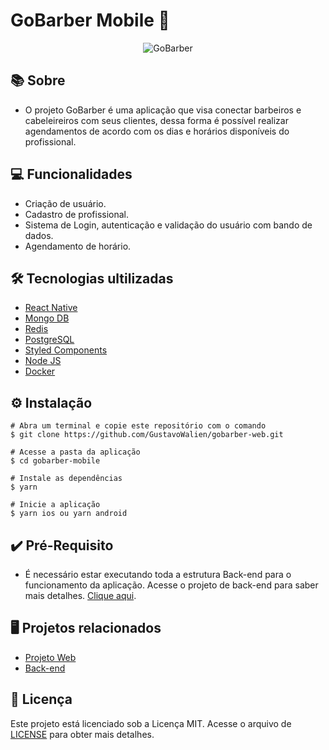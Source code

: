 # GoBarber Mobile 💈

<div align="center">
  <img alt="GoBarber" title="GoBarber" src="https://user-images.githubusercontent.com/19844596/160872755-09b5ddc2-1aa4-4726-8b2d-85a3fe480701.png" />
</div>

## 📚 Sobre

* O projeto GoBarber é uma aplicação que visa conectar barbeiros e cabeleireiros com seus clientes, dessa forma é possível realizar agendamentos de acordo com os dias e horários disponíveis do profissional.

## 💻 Funcionalidades

* Criação de usuário.
* Cadastro de profissional.
* Sistema de Login, autenticação e validação do usuário com bando de dados.
* Agendamento de horário.

## 🛠️ Tecnologias ultilizadas

* [React Native](https://pt-br.reactjs.org/)
* [Mongo DB](https://www.mongodb.com/pt-br)
* [Redis](https://redis.io/)
* [PostgreSQL](https://www.postgresql.org/)
* [Styled Components](https://styled-components.com/)
* [Node JS](https://nodejs.org/en/)
* [Docker](https://www.docker.com/)

## ⚙️ Instalação
```
# Abra um terminal e copie este repositório com o comando
$ git clone https://github.com/GustavoWalien/gobarber-web.git
```

```
# Acesse a pasta da aplicação
$ cd gobarber-mobile

# Instale as dependências
$ yarn

# Inicie a aplicação
$ yarn ios ou yarn android 

```
## ✔️ Pré-Requisito

* É necessário estar executando toda a estrutura Back-end para o funcionamento da aplicação. Acesse o projeto de back-end para saber mais detalhes. [Clique aqui](https://github.com/GustavoWalien/gobarber-backend).

## 🖥️ Projetos relacionados

* [Projeto Web](https://github.com/GustavoWalien/gobarber-web)
* [Back-end](https://github.com/GustavoWalien/gobarber-backend)

## 📝 Licença

Este projeto está licenciado sob a Licença MIT. Acesse o arquivo de [LICENSE](https://github.com/GustavoWalien/gobarber-web/blob/master/LICENSE) para obter mais detalhes.
